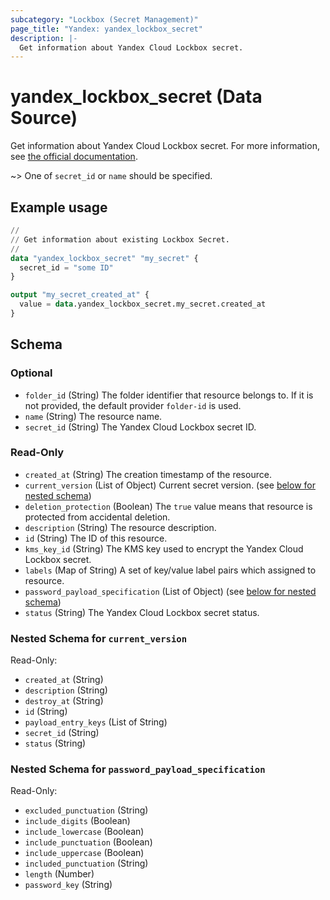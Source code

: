 ```yaml
---
subcategory: "Lockbox (Secret Management)"
page_title: "Yandex: yandex_lockbox_secret"
description: |-
  Get information about Yandex Cloud Lockbox secret.
---
```


# yandex_lockbox_secret (Data Source)

Get information about Yandex Cloud Lockbox secret. For more information, see [the official documentation](https://yandex.cloud/docs/lockbox/).

~> One of `secret_id` or `name` should be specified.

## Example usage

```terraform
//
// Get information about existing Lockbox Secret.
//
data "yandex_lockbox_secret" "my_secret" {
  secret_id = "some ID"
}

output "my_secret_created_at" {
  value = data.yandex_lockbox_secret.my_secret.created_at
}
```

<!-- schema generated by tfplugindocs -->
## Schema

### Optional

- `folder_id` (String) The folder identifier that resource belongs to. If it is not provided, the default provider `folder-id` is used.
- `name` (String) The resource name.
- `secret_id` (String) The Yandex Cloud Lockbox secret ID.

### Read-Only

- `created_at` (String) The creation timestamp of the resource.
- `current_version` (List of Object) Current secret version. (see [below for nested schema](#nestedatt--current_version))
- `deletion_protection` (Boolean) The `true` value means that resource is protected from accidental deletion.
- `description` (String) The resource description.
- `id` (String) The ID of this resource.
- `kms_key_id` (String) The KMS key used to encrypt the Yandex Cloud Lockbox secret.
- `labels` (Map of String) A set of key/value label pairs which assigned to resource.
- `password_payload_specification` (List of Object) (see [below for nested schema](#nestedatt--password_payload_specification))
- `status` (String) The Yandex Cloud Lockbox secret status.

<a id="nestedatt--current_version"></a>
### Nested Schema for `current_version`

Read-Only:

- `created_at` (String)
- `description` (String)
- `destroy_at` (String)
- `id` (String)
- `payload_entry_keys` (List of String)
- `secret_id` (String)
- `status` (String)


<a id="nestedatt--password_payload_specification"></a>
### Nested Schema for `password_payload_specification`

Read-Only:

- `excluded_punctuation` (String)
- `include_digits` (Boolean)
- `include_lowercase` (Boolean)
- `include_punctuation` (Boolean)
- `include_uppercase` (Boolean)
- `included_punctuation` (String)
- `length` (Number)
- `password_key` (String)
